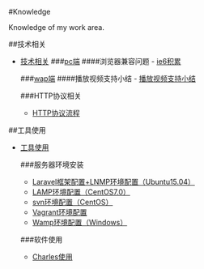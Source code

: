 #Knowledge

Knowledge of my work area.

##技术相关
- [技术相关](./技术相关/)
    ###[pc端](./技术相关/pc端)
        ####浏览器兼容问题
	    - [ie6积累](./技术相关/pc端/ie6积累/)

    ###[wap端](./技术相关/wap端)
        ####播放视频支持小结
        - [播放视频支持小结](./技术相关/wap端/播放视频支持小结/)

    ###HTTP协议相关
    - [HTTP协议流程](./技术相关/HTTP协议流程/)

##工具使用
- [工具使用](./工具使用/)

	###服务器环境安装
	- [Laravel框架配置+LNMP环境配置（Ubuntu15.04）](./工具使用/Laravel框架配置+LNMP环境配置（Ubuntu15.04）)
	- [LAMP环境配置（CentOS7.0）](./工具使用/LAMP环境配置（CentOS7.0）)
	- [svn环境配置（CentOS）](./工具使用/svn环境配置（CentOS）)
	- [Vagrant环境配置](./工具使用/Vagrant环境配置)
	- [Wamp环境配置（Windows）](./工具使用/Wamp环境配置（Windows）)

	###软件使用
	- [Charles使用](./工具使用/Charles使用)